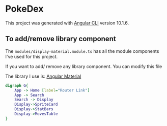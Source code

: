 # PokeDex

This project was generated with [Angular CLI](https://github.com/angular/angular-cli) version 10.1.6.

## To add/remove library component
The `modules/display-material.module.ts` has all the module components I've used for this project.

If you want to add/ remove any library component. You can modify this file

The library I use is: [Angular Material](https://material.angular.io/components)
```dot
digraph G{
    App -> Home [label="Router Link"]
    App -> Search 
    Search -> Display
    Display->SpriteCard
    Display->StatBars
    Display->MovesTable
}


```


